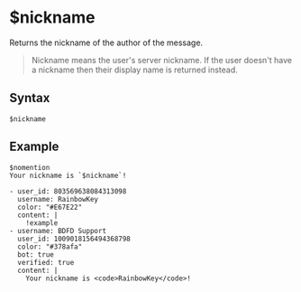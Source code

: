 # $nickname
Returns the nickname of the author of the message.

> Nickname means the user's server nickname. If the user doesn't have a nickname then their display name is returned instead.

## Syntax
```
$nickname
```

## Example
```
$nomention
Your nickname is `$nickname`!
```

``` discord yaml
- user_id: 803569638084313098
  username: RainbowKey
  color: "#E67E22"
  content: |
    !example
- username: BDFD Support
  user_id: 1009018156494368798
  color: "#378afa"
  bot: true
  verified: true
  content: |
    Your nickname is <code>RainbowKey</code>!
```

